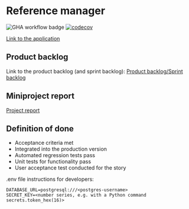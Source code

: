 # Reference manager
![GHA workflow badge](https://github.com/AlTu774/Lahdehallinta/workflows/CI/badge.svg)
[![codecov](https://codecov.io/gh/AlTu774/Lahdehallinta/graph/badge.svg?token=OSUNJZUSTT)](https://codecov.io/gh/AlTu774/Lahdehallinta)


[Link to the application](https://lahdehallintasovellus.fly.dev/)
## Product backlog
Link to the product backlog (and sprint backlog):
[Product backlog/Sprint backlog](https://helsinkifi-my.sharepoint.com/:x:/g/personal/mseppi_ad_helsinki_fi/EQIaYfH__HREsC9fgOU2kWkBzfAX5RP9uAoUaCY_Hi62qg)

## Miniproject report
[Project report](https://github.com/AlTu774/Reference_manager/blob/main/report.md)

## Definition of done
- Acceptance criteria met
- Integrated into the production version
- Automated regression tests pass
- Unit tests for functionality pass
- User acceptance test conducted for the story

.env file instructions for developers:

```
DATABASE_URL=postgresql:///<postgres-username>
SECRET_KEY=<number series, e.g. with a Python command secrets.token_hex(16)>
```

